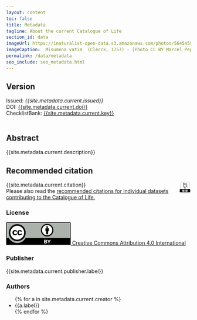 ```yaml
---
layout: content
toc: false
title: Metadata
tagline: About the current Catalogue of Life
section_id: data
imageUrl: https://inaturalist-open-data.s3.amazonaws.com/photos/564545922/large.jpg
imageCaption: _Misumena vatia_ (Clerck, 1757) - [Photo CC BY Marcel_Pepin](https://www.inaturalist.org/observations/312666211)
permalink: /data/metadata
seo_include: seo_metadata.html
---
```


## Version

<div id="version">  
  Issued: <i>{{site.metadata.current.issued}}</i>
  <br/>
  DOI: <a href="https://doi.org/{{site.metadata.current.doi}}">{{site.metadata.current.doi}}</a>
  <br/>
  ChecklistBank: <a href="https://www.checklistbank.org/dataset/{{site.metadata.current.key}}/about">{{site.metadata.current.key}}</a>
  <br/>
  <br/>
</div>


## Abstract

{{site.metadata.current.description}}

## Recommended citation

<div id="bibtex" style="float: right;">
<a href="https://api.checklistbank.org/dataset/{{ site.react.datasetKey }}.bib"><img src="/images/logos/bibtex_logo.png" style="height: 32px;"></a>
</div>

{{site.metadata.current.citation}}
<br/>
Please also read the <a href="/about/colusage#recommended-citations">recommended citations for individual datasets contributing to the Catalogue of Life.</a>

### License
<a href="https://creativecommons.org/licenses/by/4.0/"><img src="/images/cc-by-icon.svg" /> Creative Commons Attribution 4.0 International</a>

### Publisher
{{site.metadata.current.publisher.label}}

### Authors

<div id="authors">  
  <ul>
  {% for a in site.metadata.current.creator %}
    <li>{{a.label}}</li>
  {% endfor %}
  </ul>
</div>

